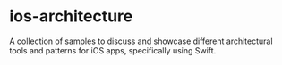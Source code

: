 # ios-architecture
A collection of samples to discuss and showcase different architectural tools and patterns for iOS apps, specifically using Swift.
